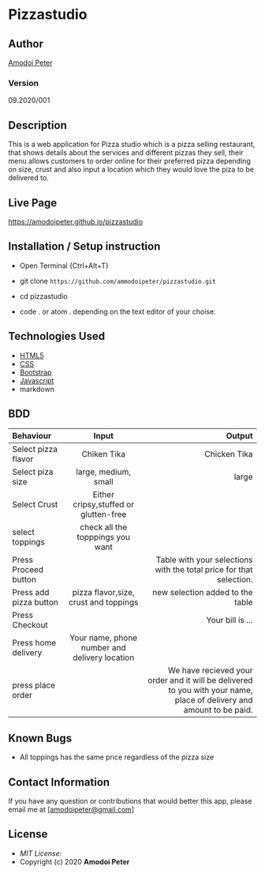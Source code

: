 # Pizzastudio
## Author

[Amodoi Peter](https://github.com/amodoipeter)

### Version
09.2020/001

## Description

This is a web application for Pizza studio which is a pizza selling restaurant, that shows details about the services and different pizzas they sell, their menu allows customers to order online for their preferred pizza depending on size, crust and also input a location which they would love the piza to be delivered to.

## Live Page
https://amodoipeter.github.io/pizzastudio


## Installation / Setup instruction
* Open Terminal {Ctrl+Alt+T}

* git clone ```https://github.com/ammodoipeter/pizzastudio.git```

* cd pizzastudio

* code . or atom . depending on the text editor of your choise.

## Technologies Used

* [HTML5](https://github.com/topics/html5)
* [CSS](https://github.com/topics/css3)
* [Bootstrap](https://github.com/topics/bootstrap)
* [Javascript](https://github.com/topics/javascript)
* markdown


## BDD
| Behaviour      | Input        | Output       |
| :------------- | :----------: | -----------: |
|  Select pizza flavor  |   Chiken Tika |   Chicken Tika   |
| Select piza size  | large, medium, small |  large  |
| Select Crust   |  Either cripsy,stuffed or glutten-free  |     |
| select toppings  |  check all the topppings you want     |     |
| Press Proceed button |     | Table with your selections with the total price for that selection.|
| Press add pizza button | pizza flavor,size, crust and toppings   | new selection added to the table|
| Press Checkout |     | Your bill is ...  |
| Press home delivery | Your name, phone number and delivery location     |  |
| press place order| | We have recieved your order and it will be delivered to you with your name, place of delivery and amount to be paid.|

## Known Bugs

* All toppings has the same price regardless of the pizza size

## Contact Information

If you have any question or contributions that would better this app, please email me at [amodoipeter@gmail.com]

## License
* *MIT License:*
* Copyright (c) 2020 **Amodoi Peter**
